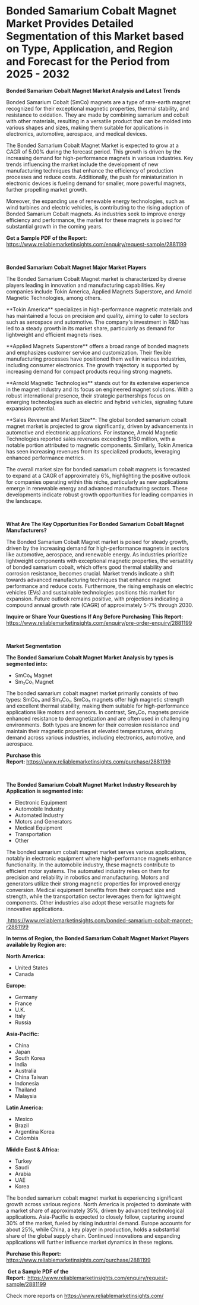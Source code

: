 <p><h1>Bonded Samarium Cobalt Magnet Market Provides Detailed Segmentation of this Market based on Type, Application, and Region and Forecast for the Period from 2025 - 2032</h1></p><p><strong>Bonded Samarium Cobalt Magnet Market Analysis and Latest Trends</strong></p>
<p><p>Bonded Samarium Cobalt (SmCo) magnets are a type of rare-earth magnet recognized for their exceptional magnetic properties, thermal stability, and resistance to oxidation. They are made by combining samarium and cobalt with other materials, resulting in a versatile product that can be molded into various shapes and sizes, making them suitable for applications in electronics, automotive, aerospace, and medical devices.</p><p>The Bonded Samarium Cobalt Magnet Market is expected to grow at a CAGR of 5.00% during the forecast period. This growth is driven by the increasing demand for high-performance magnets in various industries. Key trends influencing the market include the development of new manufacturing techniques that enhance the efficiency of production processes and reduce costs. Additionally, the push for miniaturization in electronic devices is fueling demand for smaller, more powerful magnets, further propelling market growth.</p><p>Moreover, the expanding use of renewable energy technologies, such as wind turbines and electric vehicles, is contributing to the rising adoption of Bonded Samarium Cobalt magnets. As industries seek to improve energy efficiency and performance, the market for these magnets is poised for substantial growth in the coming years.</p></p>
<p><strong>Get a Sample PDF of the Report:&nbsp;</strong> <a href="https://www.reliablemarketinsights.com/enquiry/request-sample/2881199?utm_campaign=3078&utm_medium=2&utm_source=Github&utm_content=ia&utm_term=12032025&utm_id=bonded-samarium-cobalt-magnet">https://www.reliablemarketinsights.com/enquiry/request-sample/2881199</a></p>
<p>&nbsp;</p>
<p><strong>Bonded Samarium Cobalt Magnet Major Market Players</strong></p>
<p><p>The Bonded Samarium Cobalt Magnet market is characterized by diverse players leading in innovation and manufacturing capabilities. Key companies include Tokin America, Applied Magnets Superstore, and Arnold Magnetic Technologies, among others.</p><p>**Tokin America** specializes in high-performance magnetic materials and has maintained a focus on precision and quality, aiming to cater to sectors such as aerospace and automotive. The company's investment in R&D has led to a steady growth in its market share, particularly as demand for lightweight and efficient magnets rises.</p><p>**Applied Magnets Superstore** offers a broad range of bonded magnets and emphasizes customer service and customization. Their flexible manufacturing processes have positioned them well in various industries, including consumer electronics. The growth trajectory is supported by increasing demand for compact products requiring strong magnets.</p><p>**Arnold Magnetic Technologies** stands out for its extensive experience in the magnet industry and its focus on engineered magnet solutions. With a robust international presence, their strategic partnerships focus on emerging technologies such as electric and hybrid vehicles, signaling future expansion potential.</p><p>**Sales Revenue and Market Size**: The global bonded samarium cobalt magnet market is projected to grow significantly, driven by advancements in automotive and electronic applications. For instance, Arnold Magnetic Technologies reported sales revenues exceeding $150 million, with a notable portion attributed to magnetic components. Similarly, Tokin America has seen increasing revenues from its specialized products, leveraging enhanced performance metrics. </p><p>The overall market size for bonded samarium cobalt magnets is forecasted to expand at a CAGR of approximately 6%, highlighting the positive outlook for companies operating within this niche, particularly as new applications emerge in renewable energy and advanced manufacturing sectors. These developments indicate robust growth opportunities for leading companies in the landscape.</p></p>
<p>&nbsp;</p>
<p><strong>What Are The Key Opportunities For Bonded Samarium Cobalt Magnet Manufacturers?</strong></p>
<p><p>The Bonded Samarium Cobalt Magnet market is poised for steady growth, driven by the increasing demand for high-performance magnets in sectors like automotive, aerospace, and renewable energy. As industries prioritize lightweight components with exceptional magnetic properties, the versatility of bonded samarium cobalt, which offers good thermal stability and corrosion resistance, becomes crucial. Market trends indicate a shift towards advanced manufacturing techniques that enhance magnet performance and reduce costs. Furthermore, the rising emphasis on electric vehicles (EVs) and sustainable technologies positions this market for expansion. Future outlook remains positive, with projections indicating a compound annual growth rate (CAGR) of approximately 5-7% through 2030.</p></p>
<p><strong>Inquire or Share Your Questions If Any Before Purchasing This Report:</strong> <a href="https://www.reliablemarketinsights.com/enquiry/pre-order-enquiry/2881199?utm_campaign=3078&utm_medium=2&utm_source=Github&utm_content=ia&utm_term=12032025&utm_id=bonded-samarium-cobalt-magnet">https://www.reliablemarketinsights.com/enquiry/pre-order-enquiry/2881199</a></p>
<p>&nbsp;</p>
<p><strong>Market Segmentation</strong></p>
<p><strong>The Bonded Samarium Cobalt Magnet Market Analysis by types is segmented into:</strong></p>
<p><ul><li>SmCo₅ Magnet</li><li>Sm₂Co₁ Magnet</li></ul></p>
<p><p>The bonded samarium cobalt magnet market primarily consists of two types: SmCo₅ and Sm₂Co₁. SmCo₅ magnets offer high magnetic strength and excellent thermal stability, making them suitable for high-performance applications like motors and sensors. In contrast, Sm₂Co₁ magnets provide enhanced resistance to demagnetization and are often used in challenging environments. Both types are known for their corrosion resistance and maintain their magnetic properties at elevated temperatures, driving demand across various industries, including electronics, automotive, and aerospace.</p></p>
<p><strong>Purchase this Report:&nbsp;</strong><a href="https://www.reliablemarketinsights.com/purchase/2881199?utm_campaign=3078&utm_medium=2&utm_source=Github&utm_content=ia&utm_term=12032025&utm_id=bonded-samarium-cobalt-magnet">https://www.reliablemarketinsights.com/purchase/2881199</a></p>
<p>&nbsp;</p>
<p><strong>The Bonded Samarium Cobalt Magnet Market Industry Research by Application is segmented into:</strong></p>
<p><ul><li>Electronic Equipment</li><li>Automobile Industry</li><li>Automated Industry</li><li>Motors and Generators</li><li>Medical Equipment</li><li>Transportation</li><li>Other</li></ul></p>
<p><p>The bonded samarium cobalt magnet market serves various applications, notably in electronic equipment where high-performance magnets enhance functionality. In the automobile industry, these magnets contribute to efficient motor systems. The automated industry relies on them for precision and reliability in robotics and manufacturing. Motors and generators utilize their strong magnetic properties for improved energy conversion. Medical equipment benefits from their compact size and strength, while the transportation sector leverages them for lightweight components. Other industries also adopt these versatile magnets for innovative applications.</p></p>
<p><a href="https://www.reliablemarketinsights.com/bonded-samarium-cobalt-magnet-r2881199?utm_campaign=3078&utm_medium=2&utm_source=Github&utm_content=ia&utm_term=12032025&utm_id=bonded-samarium-cobalt-magnet">&nbsp;https://www.reliablemarketinsights.com/bonded-samarium-cobalt-magnet-r2881199</a></p>
<p><strong>In terms of Region, the Bonded Samarium Cobalt Magnet Market Players available by Region are:</strong></p>
<p>
    <p> <strong> North America: </strong>
        <ul>
            <li>United States</li>
            <li>Canada</li>
        </ul>
        </p> 
    <p> <strong> Europe: </strong>
        <ul>
            <li>Germany</li>
            <li>France</li>
            <li>U.K.</li>
            <li>Italy</li>
            <li>Russia</li>
        </ul>
        </p> 
    <p> <strong> Asia-Pacific: </strong>
        <ul>
            <li>China</li>
            <li>Japan</li>
            <li>South Korea</li>
            <li>India</li>
            <li>Australia</li>
            <li>China Taiwan</li>
            <li>Indonesia</li>
            <li>Thailand</li>
            <li>Malaysia</li>
        </ul>
        </p> 
    <p> <strong> Latin America: </strong>
        <ul>
            <li>Mexico</li>
            <li>Brazil</li>
            <li>Argentina Korea</li>
            <li>Colombia</li>
        </ul>
        </p> 
    <p> <strong> Middle East & Africa: </strong>
        <ul>
            <li>Turkey</li>
            <li>Saudi</li>
            <li>Arabia</li>
            <li>UAE</li>
            <li>Korea</li>
        </ul>
    </p>
    </p>
<p><p>The bonded samarium cobalt magnet market is experiencing significant growth across various regions. North America is projected to dominate with a market share of approximately 35%, driven by advanced technological applications. Asia-Pacific is expected to closely follow, capturing around 30% of the market, fueled by rising industrial demand. Europe accounts for about 25%, while China, a key player in production, holds a substantial share of the global supply chain. Continued innovations and expanding applications will further influence market dynamics in these regions.</p></p>
<p><strong>Purchase this Report: </strong><a href="https://www.reliablemarketinsights.com/purchase/2881199?utm_campaign=3078&utm_medium=2&utm_source=Github&utm_content=ia&utm_term=12032025&utm_id=bonded-samarium-cobalt-magnet">https://www.reliablemarketinsights.com/purchase/2881199</a></p>
<p>&nbsp;<strong>Get a Sample PDF of the Report:&nbsp;&nbsp;</strong><a href="https://www.reliablemarketinsights.com/enquiry/request-sample/2881199?utm_campaign=3078&utm_medium=2&utm_source=Github&utm_content=ia&utm_term=12032025&utm_id=bonded-samarium-cobalt-magnet">https://www.reliablemarketinsights.com/enquiry/request-sample/2881199</a></p>
<p><strong></strong></p>
<p>Check more reports on <a href="https://www.reliablemarketinsights.com/?utm_campaign=3078&utm_medium=2&utm_source=Github&utm_content=ia&utm_term=12032025&utm_id=bonded-samarium-cobalt-magnet">https://www.reliablemarketinsights.com/</a></p>